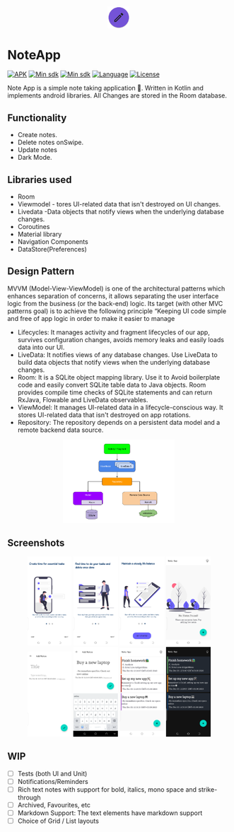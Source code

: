 <p align="center">
  <img src="/images/logo.png" width="10%"/>
  </p>
  
  
# NoteApp

[![APK](https://img.shields.io/badge/download-APK-E53935.svg)](https://github.com/carolinemusyoka/NoteApp/blob/master/app/app-debug.apk?raw=true)
[![Min sdk](https://img.shields.io/badge/platform-Android-00E676.svg)](https://github.com/carolinemusyoka/NoteApp/blob/master/app/build.gradle)
[![Min sdk](https://img.shields.io/badge/minsdk-21-yellow.svg)](https://github.com/carolinemusyoka/2048TheGame/blob/master/app/build.gradle)
[![Language](https://img.shields.io/badge/language-kotlin-orange.svg)](https://github.com/carolinemusyoka/2048TheGame/blob/master/app/build.gradle)
[![License](https://img.shields.io/apm/l/vim-mode)](https://github.com/carolinemusyoka/2048TheGame/blob/master/LICENSE)



Note App is a simple note taking application  📝. Written in Kotlin and implements android libraries. All Changes are stored in the Room database. 

## Functionality
- Create notes.
- Delete notes onSwipe.
- Update notes
- Dark Mode.

## Libraries used

- Room
- Viewmodel - tores UI-related data that isn't destroyed on UI changes.
- Livedata -Data objects that notify views when the underlying database changes.
- Coroutines
- Material library
- Navigation Components
- DataStore(Preferences)



## Design Pattern
MVVM (Model-View-ViewModel) is one of the architectural patterns which enhances separation of concerns, it allows separating the user interface logic from the business (or the back-end) logic. Its target (with other MVC patterns goal) is to achieve the following principle “Keeping UI code simple and free of app logic in order to make it easier to manage

  - Lifecycles: It manages activity and fragment lifecycles of our app, survives configuration changes, avoids memory leaks and easily loads data into our UI.
  - LiveData: It notifies views of any database changes. Use LiveData to build data objects that notify views when the underlying database changes.
  - Room: It is a SQLite object mapping library. Use it to Avoid boilerplate code and easily convert SQLite table data to Java objects. Room provides compile time checks        of SQLite statements and can return RxJava, Flowable and LiveData observables.
  - ViewModel: It manages UI-related data in a lifecycle-conscious way. It stores UI-related data that isn't destroyed on app rotations.
  - Repository: The repository depends on a persistent data model and a remote backend data source.
  
  <p align="center">
  <img src="/images/mvvm-architecture-pattern.png" width="50%"/>
  </p>
  
  
  ## Screenshots
  
  <p align="center">
<img src="/images/1.png" width="20%"/>
<img src="/images/2.png" width="20%"/> 
<img src="/images/3.png" width="20%"/> 
<img src="/images/4.png" width="20%"/>
<img src="/images/5.png" width="20%"/> 
<img src="/images/6.png" width="20%"/> 
<img src="/images/7.png" width="20%"/>
<img src="/images/8.png" width="20%"/> 

</p>

## WIP
-  [ ] Tests (both UI and Unit)
-  [ ] Notifications/Reminders
-  [ ] Rich text notes with support for bold, italics, mono space and strike-through
-  [ ] Archived, Favourites, etc
-  [ ] Markdown Support: The text elements have markdown support
-  [ ] Choice of Grid / List layouts
